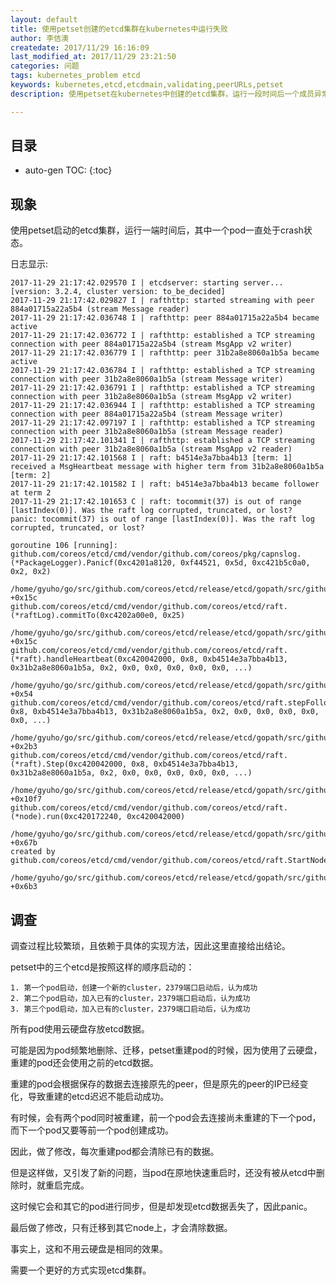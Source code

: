 ```yaml
---
layout: default
title: 使用petset创建的etcd集群在kubernetes中运行失败
author: 李佶澳
createdate: 2017/11/29 16:16:09
last_modified_at: 2017/11/29 23:21:50
categories: 问题
tags: kubernetes_problem etcd
keywords: kubernetes,etcd,etcdmain,validating,peerURLs,petset
description: 使用petset在kubernetes中创建的etcd集群，运行一段时间后一个成员异常

---
```


## 目录
* auto-gen TOC:
{:toc}

## 现象

使用petset启动的etcd集群，运行一端时间后，其中一个pod一直处于crash状态。

日志显示:

	2017-11-29 21:17:42.029570 I | etcdserver: starting server... [version: 3.2.4, cluster version: to_be_decided]
	2017-11-29 21:17:42.029827 I | rafthttp: started streaming with peer 884a01715a22a5b4 (stream Message reader)
	2017-11-29 21:17:42.036748 I | rafthttp: peer 884a01715a22a5b4 became active
	2017-11-29 21:17:42.036772 I | rafthttp: established a TCP streaming connection with peer 884a01715a22a5b4 (stream MsgApp v2 writer)
	2017-11-29 21:17:42.036779 I | rafthttp: peer 31b2a8e8060a1b5a became active
	2017-11-29 21:17:42.036784 I | rafthttp: established a TCP streaming connection with peer 31b2a8e8060a1b5a (stream Message writer)
	2017-11-29 21:17:42.036791 I | rafthttp: established a TCP streaming connection with peer 31b2a8e8060a1b5a (stream MsgApp v2 writer)
	2017-11-29 21:17:42.036944 I | rafthttp: established a TCP streaming connection with peer 884a01715a22a5b4 (stream Message writer)
	2017-11-29 21:17:42.097197 I | rafthttp: established a TCP streaming connection with peer 31b2a8e8060a1b5a (stream Message reader)
	2017-11-29 21:17:42.101341 I | rafthttp: established a TCP streaming connection with peer 31b2a8e8060a1b5a (stream MsgApp v2 reader)
	2017-11-29 21:17:42.101568 I | raft: b4514e3a7bba4b13 [term: 1] received a MsgHeartbeat message with higher term from 31b2a8e8060a1b5a [term: 2]
	2017-11-29 21:17:42.101582 I | raft: b4514e3a7bba4b13 became follower at term 2
	2017-11-29 21:17:42.101653 C | raft: tocommit(37) is out of range [lastIndex(0)]. Was the raft log corrupted, truncated, or lost?
	panic: tocommit(37) is out of range [lastIndex(0)]. Was the raft log corrupted, truncated, or lost?
	
	goroutine 106 [running]:
	github.com/coreos/etcd/cmd/vendor/github.com/coreos/pkg/capnslog.(*PackageLogger).Panicf(0xc4201a8120, 0xf44521, 0x5d, 0xc421b5c0a0, 0x2, 0x2)
	        /home/gyuho/go/src/github.com/coreos/etcd/release/etcd/gopath/src/github.com/coreos/etcd/cmd/vendor/github.com/coreos/pkg/capnslog/pkg_logger.go:75 +0x15c
	github.com/coreos/etcd/cmd/vendor/github.com/coreos/etcd/raft.(*raftLog).commitTo(0xc4202a00e0, 0x25)
	        /home/gyuho/go/src/github.com/coreos/etcd/release/etcd/gopath/src/github.com/coreos/etcd/cmd/vendor/github.com/coreos/etcd/raft/log.go:191 +0x15c
	github.com/coreos/etcd/cmd/vendor/github.com/coreos/etcd/raft.(*raft).handleHeartbeat(0xc420042000, 0x8, 0xb4514e3a7bba4b13, 0x31b2a8e8060a1b5a, 0x2, 0x0, 0x0, 0x0, 0x0, 0x0, ...)
	        /home/gyuho/go/src/github.com/coreos/etcd/release/etcd/gopath/src/github.com/coreos/etcd/cmd/vendor/github.com/coreos/etcd/raft/raft.go:1100 +0x54
	github.com/coreos/etcd/cmd/vendor/github.com/coreos/etcd/raft.stepFollower(0xc420042000, 0x8, 0xb4514e3a7bba4b13, 0x31b2a8e8060a1b5a, 0x2, 0x0, 0x0, 0x0, 0x0, 0x0, ...)
	        /home/gyuho/go/src/github.com/coreos/etcd/release/etcd/gopath/src/github.com/coreos/etcd/cmd/vendor/github.com/coreos/etcd/raft/raft.go:1046 +0x2b3
	github.com/coreos/etcd/cmd/vendor/github.com/coreos/etcd/raft.(*raft).Step(0xc420042000, 0x8, 0xb4514e3a7bba4b13, 0x31b2a8e8060a1b5a, 0x2, 0x0, 0x0, 0x0, 0x0, 0x0, ...)
	        /home/gyuho/go/src/github.com/coreos/etcd/release/etcd/gopath/src/github.com/coreos/etcd/cmd/vendor/github.com/coreos/etcd/raft/raft.go:778 +0x10f7
	github.com/coreos/etcd/cmd/vendor/github.com/coreos/etcd/raft.(*node).run(0xc420172240, 0xc420042000)
	        /home/gyuho/go/src/github.com/coreos/etcd/release/etcd/gopath/src/github.com/coreos/etcd/cmd/vendor/github.com/coreos/etcd/raft/node.go:323 +0x67b
	created by github.com/coreos/etcd/cmd/vendor/github.com/coreos/etcd/raft.StartNode
	        /home/gyuho/go/src/github.com/coreos/etcd/release/etcd/gopath/src/github.com/coreos/etcd/cmd/vendor/github.com/coreos/etcd/raft/node.go:210 +0x6b3

## 调查

调查过程比较繁琐，且依赖于具体的实现方法，因此这里直接给出结论。

petset中的三个etcd是按照这样的顺序启动的：

	1. 第一个pod启动，创建一个新的cluster，2379端口启动后，认为成功
	2. 第二个pod启动，加入已有的cluster，2379端口启动后，认为成功
	3. 第三个pod启动，加入已有的cluster，2379端口启动后，认为成功

所有pod使用云硬盘存放etcd数据。

可能是因为pod频繁地删除、迁移，petset重建pod的时候，因为使用了云硬盘，重建的pod还会使用之前的etcd数据。

重建的pod会根据保存的数据去连接原先的peer，但是原先的peer的IP已经变化，导致重建的etcd迟迟不能启动成功。

有时候，会有两个pod同时被重建，前一个pod会去连接尚未重建的下一个pod，而下一个pod又要等前一个pod创建成功。

因此，做了修改，每次重建pod都会清除已有的数据。

但是这样做，又引发了新的问题，当pod在原地快速重启时，还没有被从etcd中删除时，就重启完成。

这时候它会和其它的pod进行同步，但是却发现etcd数据丢失了，因此panic。

最后做了修改，只有迁移到其它node上，才会清除数据。

事实上，这和不用云硬盘是相同的效果。

需要一个更好的方式实现etcd集群。
